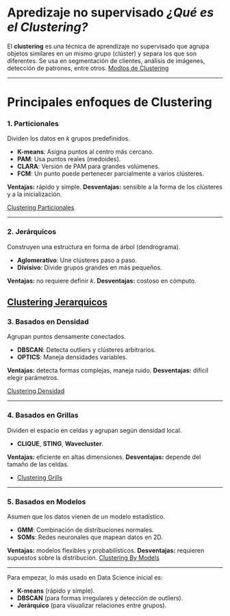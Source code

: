 # Apredizaje no supervisado  *¿Qué es el Clustering?*

El **clustering** es una técnica de aprendizaje no supervisado que agrupa objetos similares en un mismo grupo (clúster) y separa los que son diferentes.
Se usa en segmentación de clientes, análisis de imágenes, detección de patrones, entre otros.
[Modlos de Clustering](https://hpsuresh12345.medium.com/cluster-analysis-6757d6c6acc9)

---

# Principales enfoques de Clustering

### 1. Particionales

Dividen los datos en *k* grupos predefinidos.

* **K-means**: Asigna puntos al centro más cercano.
* **PAM**: Usa puntos reales (medoides).
* **CLARA**: Versión de PAM para grandes volúmenes.
* **FCM**: Un punto puede pertenecer parcialmente a varios clústeres.

**Ventajas:** rápido y simple.
**Desventajas:** sensible a la forma de los clústeres y a la inicialización.

[Clustering Particionales](https://medium.com/data-science/17-clustering-algorithms-used-in-data-science-mining-49dbfa5bf69a)

---

### 2. Jerárquicos

Construyen una estructura en forma de árbol (dendrograma).

* **Aglomerativo**: Une clústeres paso a paso.
* **Divisivo**: Divide grupos grandes en más pequeños.

**Ventajas:** no requiere definir *k*.
**Desventajas:** costoso en cómputo.

[Clustering Jerarquicos](https://geekscoach.medium.com/clustering-jer%C3%A1rquico-hierarchical-clustering-e3ccd36117b0)
---

### 3. Basados en Densidad

Agrupan puntos densamente conectados.

* **DBSCAN**: Detecta outliers y clústeres arbitrarios.
* **OPTICS**: Maneja densidades variables.

**Ventajas:** detecta formas complejas, maneja ruido.
**Desventajas:** difícil elegir parámetros.


[Clustering Densidad](https://www.atlantbh.com/clustering-algorithms-dbscan-vs-optics/)

---

### 4. Basados en Grillas

Dividen el espacio en celdas y agrupan según densidad local.

* **CLIQUE**, **STING**, **Wavecluster**.

**Ventajas:** eficiente en altas dimensiones.
**Desventajas:** depende del tamaño de las celdas.

- [Clustering Grills](https://www.atlantbh.com/clustering-algorithms-dbscan-vs-optics/)

---

### 5. Basados en Modelos

Asumen que los datos vienen de un modelo estadístico.

* **GMM**: Combinación de distribuciones normales.
* **SOMs**: Redes neuronales que mapean datos en 2D.

**Ventajas:** modelos flexibles y probabilísticos.
**Desventajas:** requieren supuestos sobre la distribución.
[Clustering By Models](https://hpsuresh12345.medium.com/cluster-analysis-6757d6c6acc9)

---

Para empezar, lo más usado en Data Science inicial es:

* **K-means** (rápido y simple).
* **DBSCAN** (para formas irregulares y detección de outliers).
* **Jerárquico** (para visualizar relaciones entre grupos).
